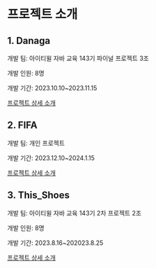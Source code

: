 #  프로젝트 소개


## 1. Danaga

개발 팀: 아이티윌 자바 교육 143기 파이널 프로젝트 3조

개발 인원: 8명 

개발 기간: 2023.10.10~2023.11.15

[프로젝트 상세 소개](https://github.com/ykmr0331/myProject/blob/master/Danaga/README.md)


## 2. FIFA 

개발 팀: 개인 프로젝트 

개발 기간: 2023.12.10~2024.1.15

[프로젝트 상세 소개](https://github.com/ykmr0331/myProject/blob/master/FIFA/README.md)


## 3. This_Shoes

개발 팀: 아이티윌 자바 교육 143기 2차 프로젝트 2조

개발 인원: 8명 

개발 기간: 2023.8.16~202023.8.25

[프로젝트 상세 소개](https://github.com/ykmr0331/myProject/blob/master/This_Shoes/README.md)
















  


